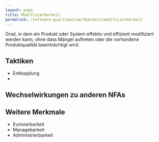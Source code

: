 ```yaml
---
layout: page
title: Modifizierbarkeit
permalink: /software-qualitaet/wartbarkeit/modifizierbarkeit
---
```


Grad, in dem ein Produkt oder System effektiv und effizient modifiziert werden kann, ohne dass Mängel auftreten oder die vorhandene Produktqualität beeinträchtigt wird.

## Taktiken

* Entkopplung
* 

## Wechselwirkungen zu anderen NFAs


## Weitere Merkmale

* Evolvierbarkeit
* Managebarkeit
* Administrierbarkeit